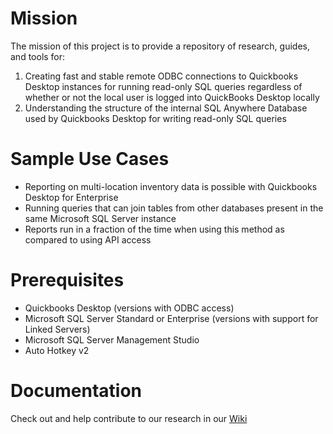 # Mission

The mission of this project is to provide a repository of research, guides, and tools for:

1. Creating fast and stable remote ODBC connections to Quickbooks Desktop instances for running read-only SQL queries regardless of whether or not the local user is logged into QuickBooks Desktop locally  
2. Understanding the structure of the internal SQL Anywhere Database used by Quickbooks Desktop for writing read-only SQL queries

# Sample Use Cases

* Reporting on multi-location inventory data is possible with Quickbooks Desktop for Enterprise
* Running queries that can join tables from other databases present in the same Microsoft SQL Server instance
* Reports run in a fraction of the time when using this method as compared to using API access

# Prerequisites

* Quickbooks Desktop (versions with ODBC access)
* Microsoft SQL Server Standard or Enterprise (versions with support for Linked Servers)
* Microsoft SQL Server Management Studio
* Auto Hotkey v2

# Documentation

Check out and help contribute to our research in our [Wiki](https://github.com/chadbuildsthings/qbd-db-research/wiki)
